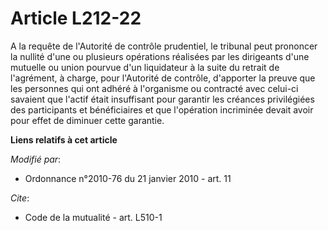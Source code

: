 # Article L212-22

A la requête de l'Autorité de contrôle prudentiel, le tribunal peut prononcer la nullité d'une ou plusieurs opérations
réalisées par les dirigeants d'une mutuelle ou union pourvue d'un liquidateur à la suite du retrait de l'agrément, à charge,
pour l'Autorité de contrôle, d'apporter la preuve que les personnes qui ont adhéré à l'organisme ou contracté avec celui-ci
savaient que l'actif était insuffisant pour garantir les créances privilégiées des participants et bénéficiaires et que
l'opération incriminée devait avoir pour effet de diminuer cette garantie.

**Liens relatifs à cet article**

_Modifié par_:

  - Ordonnance n°2010-76 du 21 janvier 2010 - art. 11

_Cite_:

  - Code de la mutualité - art. L510-1

